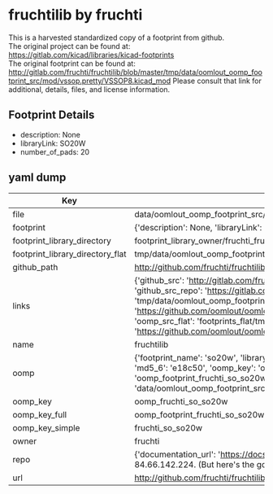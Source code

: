 # fruchtilib by fruchti  
This is a harvested standardized copy of a footprint from github.  
The original project can be found at:  
https://gitlab.com/kicad/libraries/kicad-footprints  
The original footprint can be found at:
http://gitlab.com/fruchti/fruchtilib/blob/master/tmp/data/oomlout_oomp_footprint_src/mod/vssop.pretty/VSSOP8.kicad_mod
Please consult that link for additional, details, files, and license information.  
## Footprint Details
* description: None  
* libraryLink: SO20W  
* number_of_pads: 20  
## yaml dump  
| Key | Value |  
| --- | --- |  
| file | data/oomlout_oomp_footprint_src/fruchtilib/mod/so.pretty/SO20W.kicad_mod |  
| footprint | {'description': None, 'libraryLink': 'SO20W', 'number_of_pads': 20} |  
| footprint_library_directory | footprint_library_owner/fruchti_fruchtilib |  
| footprint_library_directory_flat | tmp/data/oomlout_oomp_footprint_src/footprints_flat/fruchti_so_so20w/working |  
| github_path | http://github.com/fruchti/fruchtilib/blob/master/tmp/data/oomlout_oomp_footprint_src/mod/so.pretty/SO20W.kicad_mod |  
| links | {'github_src': 'http://gitlab.com/fruchti/fruchtilib/blob/master/tmp/data/oomlout_oomp_footprint_src/mod/vssop.pretty/VSSOP8.kicad_mod', 'github_src_repo': 'https://gitlab.com/kicad/libraries/kicad-footprints', 'oomp_bot': 'tmp/data/oomlout_oomp_footprint_src/footprints/fruchti_so_so20w/working', 'oomp_bot_github': 'https://github.com/oomlout/oomlout_oomp_footprint_bot/tree/main/tmp/data/oomlout_oomp_footprint_src/footprints/fruchti_so_so20w/working', 'oomp_src_flat': 'footprints_flat/tmp/data/oomlout_oomp_footprint_src/footprints_flat/fruchti_so_so20w/working', 'oomp_src_flat_github': 'https://github.com/oomlout/oomlout_oomp_footprint_src/tree/main/tmp/data/oomlout_oomp_footprint_src/footprints_flat/fruchti_so_so20w/working'} |  
| name | fruchtilib |  
| oomp | {'footprint_name': 'so20w', 'library_name': 'so', 'md5': 'e18c5075982067f19bacce1fd245a769', 'md5_10': 'e18c507598', 'md5_5': 'e18c5', 'md5_6': 'e18c50', 'oomp_key': 'oomp_fruchti_so_so20w', 'oomp_key_extra': 'oomp_footprint_fruchti_so_so20w', 'oomp_key_full': 'oomp_footprint_fruchti_so_so20w_e18c50', 'oomp_key_simple': 'fruchti_so_so20w', 'original_filename': 'data/oomlout_oomp_footprint_src/fruchtilib/mod/so.pretty/SO20W.kicad_mod', 'owner_name': 'fruchti'} |  
| oomp_key | oomp_fruchti_so_so20w |  
| oomp_key_full | oomp_footprint_fruchti_so_so20w |  
| oomp_key_simple | fruchti_so_so20w |  
| owner | fruchti |  
| repo | {'documentation_url': 'https://docs.github.com/rest/overview/resources-in-the-rest-api#rate-limiting', 'message': "API rate limit exceeded for 84.66.142.224. (But here's the good news: Authenticated requests get a higher rate limit. Check out the documentation for more details.)"} |  
| url | http://github.com/fruchti/fruchtilib |  

